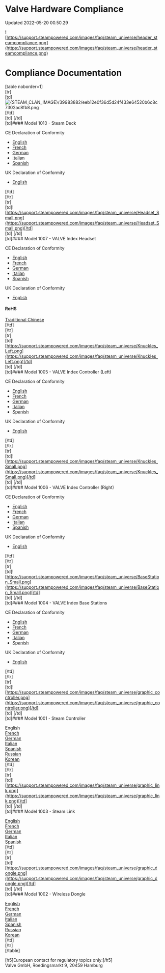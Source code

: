 # Valve Hardware Compliance
Updated 2022-05-20 00.50.29

![https://support.steampowered.com/images/faq/steam_universe/header_steamcompliance.png](https://support.steampowered.com/images/faq/steam_universe/header_steamcompliance.png)  
  
# Compliance Documentation
  
  
  
[table noborder=1]  
 [tr]  
 [td]![{STEAM_CLAN_IMAGE}/39983882/eeb12e0f36d5d24f433e64520b6c8c7302ac8fb8.png]({STEAM_CLAN_IMAGE}/39983882/eeb12e0f36d5d24f433e64520b6c8c7302ac8fb8.png)[/td]  
[td]   [/td]  
 [td]#### Model 1010 - Steam Deck
  
    
 CE Declaration of Conformity  
  
* [English](https://support.steampowered.com/images/manuals/steam_deck/Steam%20Deck%201010_DoC_CE_ENG.pdf)
* [French](https://support.steampowered.com/images/manuals/steam_deck/Steam%20Deck%201010_DoC_CE_FRE.pdf)
* [German](https://support.steampowered.com/images/manuals/steam_deck/Steam%20Deck%201010_DoC_CE_GER.pdf)
* [Italian](https://support.steampowered.com/images/manuals/steam_deck/Steam%20Deck%201010_DoC_CE_ITA.pdf)
* [Spanish](https://support.steampowered.com/images/manuals/steam_deck/Steam%20Deck%201010_DoC_CE_SPA.pdf)

  
 UK Declaration of Conformity  
  
* [English](https://support.steampowered.com/images/manuals/steam_deck/Steam%20Deck%201010_DoC_UK.pdf)

  
[/td]  
 [/tr]  
 [tr]  
 [td]![https://support.steampowered.com/images/faq/steam_universe/Headset_Small.png](https://support.steampowered.com/images/faq/steam_universe/Headset_Small.png)[/td]  
[td]   [/td]  
 [td]#### Model 1007 - VALVE Index Headset
  
 CE Declaration of Conformity  
  
* [English](https://support.steampowered.com/images/manuals/index_headset/Compliance_Headset_ENG.pdf?v=20162709)
* [French](https://support.steampowered.com/images/manuals/index_headset/Compliance_Headset_FRE.pdf?v=20162709)
* [German](https://support.steampowered.com/images/manuals/index_headset/Compliance_Headset_GER.pdf?v=20162709)
* [Italian](https://support.steampowered.com/images/manuals/index_headset/Compliance_Headset_ITA.pdf?v=20162709)
* [Spanish](https://support.steampowered.com/images/manuals/index_headset/Compliance_Headset_SPA.pdf?v=20162709)

  
 UK Declaration of Conformity  
  
* [English](https://support.steampowered.com/images/manuals/steam_deck/UK%20DoC%20Valve%201007.pdf)

  
#### RoHS
  
[Traditional Chinese](https://support.steampowered.com/images/manuals/index_headset/Compliance_Headset_SCH.pdf?v=20162709)  
[/td]  
 [/tr]  
 [tr]  
 [td]![https://support.steampowered.com/images/faq/steam_universe/Knuckles_Left.png](https://support.steampowered.com/images/faq/steam_universe/Knuckles_Left.png)[/td]  
[td]   [/td]  
 [td]#### Model 1005 - VALVE Index Controller (Left)
  
 CE Declaration of Conformity  
  
* [English](https://support.steampowered.com/images/manuals/index_controllers/Compliance_KnuckleLeft_ENG.pdf?v=20162709)
* [French](https://support.steampowered.com/images/manuals/index_controllers/Compliance_KnuckleLeft_FRE.pdf?v=20162709)
* [German](https://support.steampowered.com/images/manuals/index_controllers/Compliance_KnuckleLeft_GER.pdf?v=20162709)
* [Italian](https://support.steampowered.com/images/manuals/index_controllers/Compliance_KnuckleLeft_ITA.pdf?v=20162709)
* [Spanish](https://support.steampowered.com/images/manuals/index_controllers/Compliance_KnuckleLeft_SPA.pdf?v=20162709)

  
 UK Declaration of Conformity  
  
* [English](https://support.steampowered.com/images/manuals/steam_deck/UK%20DoC%20Valve%201005.pdf)

  
[/td]  
 [/tr]  
 [tr]  
 [td]![https://support.steampowered.com/images/faq/steam_universe/Knuckles_Small.png](https://support.steampowered.com/images/faq/steam_universe/Knuckles_Small.png)[/td]  
 [td]   [/td]  
 [td]#### Model 1006 - VALVE Index Controller (Right)
  
 CE Declaration of Conformity  
  
* [English](https://support.steampowered.com/images/manuals/index_controllers/Compliance_KnuckleRight_ENG.pdf?v=20162709)
* [French](https://support.steampowered.com/images/manuals/index_controllers/Compliance_KnuckleRight_FRE.pdf?v=20162709)
* [German](https://support.steampowered.com/images/manuals/index_controllers/Compliance_KnuckleRight_GER.pdf?v=20162709)
* [Italian](https://support.steampowered.com/images/manuals/index_controllers/Compliance_KnuckleRight_ITA.pdf?v=20162709)
* [Spanish](https://support.steampowered.com/images/manuals/index_controllers/Compliance_KnuckleRight_SPA.pdf?v=20162709)

  
 UK Declaration of Conformity  
  
* [English](https://support.steampowered.com/images/manuals/steam_deck/UK%20DoC%20Valve%201006.pdf)

  
[/td]  
 [/tr]  
 [tr]  
 [td]![https://support.steampowered.com/images/faq/steam_universe/BaseStation_Small.png](https://support.steampowered.com/images/faq/steam_universe/BaseStation_Small.png)[/td]  
 [td]   [/td]  
 [td]#### Model 1004 - VALVE Index Base Stations
  
 CE Declaration of Conformity  
  
* [English](https://support.steampowered.com/images/manuals/index_base/Compliance_BaseStation_ENG.pdf?v=20162709)
* [French](https://support.steampowered.com/images/manuals/index_base/Compliance_BaseStation_FRE.pdf?v=20162709)
* [German](https://support.steampowered.com/images/manuals/index_base/Compliance_BaseStation_GER.pdf?v=20162709)
* [Italian](https://support.steampowered.com/images/manuals/index_base/Compliance_BaseStation_ITA.pdf?v=20162709)
* [Spanish](https://support.steampowered.com/images/manuals/index_base/Compliance_BaseStation_SPA.pdf?v=20162709)

  
 UK Declaration of Conformity  
  
* [English](https://support.steampowered.com/images/manuals/steam_deck/UK%20DoC%20Valve%201004.pdf)

  
[/td]  
 [/tr]  
 [tr]  
 [td]![https://support.steampowered.com/images/faq/steam_universe/graphic_controller.png](https://support.steampowered.com/images/faq/steam_universe/graphic_controller.png)[/td]  
 [td]   [/td]  
 [td]#### Model 1001 - Steam Controller
  
    
[English](https://support.steampowered.com/images/manuals/steam_controller/Compliance_Controller_ENG.pdf?v=20162709)  
[French](https://support.steampowered.com/images/manuals/steam_controller/Compliance_Controller_FRE.pdf?v=20162709)  
[German](https://support.steampowered.com/images/manuals/steam_controller/Compliance_Controller_GER.pdf?v=20162709)  
[Italian](https://support.steampowered.com/images/manuals/steam_controller/Compliance_Controller_ITA.pdf?v=20162709)  
[Spanish](https://support.steampowered.com/images/manuals/steam_controller/Compliance_Controller_SPA.pdf?v=20162709)  
[Russian](https://support.steampowered.com/images/manuals/steam_controller/Compliance_Controller_RUS.pdf?v=20162709)  
[Korean](https://support.steampowered.com/images/manuals/steam_controller/Compliance_Controller_KOR.pdf?v=20162709)  
[/td]  
 [/tr]  
 [tr]  
 [td]![https://support.steampowered.com/images/faq/steam_universe/graphic_link.png](https://support.steampowered.com/images/faq/steam_universe/graphic_link.png)[/td]  
 [td]   [/td]  
 [td]#### Model 1003 - Steam Link
  
[English](https://support.steampowered.com/images/manuals/steam_link/Compliance_Link_ENG.pdf?v=20162709)  
[French](https://support.steampowered.com/images/manuals/steam_link/Compliance_Link_FRE.pdf?v=20162709)  
[German](https://support.steampowered.com/images/manuals/steam_link/Compliance_Link_GER.pdf?v=20162709)  
[Italian](https://support.steampowered.com/images/manuals/steam_link/Compliance_Link_ITA.pdf?v=20162709)  
[Spanish](https://support.steampowered.com/images/manuals/steam_link/Compliance_Link_SPA.pdf?v=20162709)  
[/td]  
 [/tr]  
 [tr]  
 [td]![https://support.steampowered.com/images/faq/steam_universe/graphic_dongle.png](https://support.steampowered.com/images/faq/steam_universe/graphic_dongle.png)[/td]  
 [td]   [/td]  
 [td]#### Model 1002 - Wireless Dongle
  
[English](https://support.steampowered.com/images/manuals/steam_controller/Compliance_Dongle_ENG.pdf?v=20162709)  
[French](https://support.steampowered.com/images/manuals/steam_controller/Compliance_Dongle_FRE.pdf?v=20162709)  
[German](https://support.steampowered.com/images/manuals/steam_controller/Compliance_Dongle_GER.pdf?v=20162709)  
[Italian](https://support.steampowered.com/images/manuals/steam_controller/Compliance_Dongle_ITA.pdf?v=20162709)  
[Spanish](https://support.steampowered.com/images/manuals/steam_controller/Compliance_Dongle_SPA.pdf?v=20162709)  
[Russian](https://support.steampowered.com/images/manuals/steam_controller/Compliance_Dongle_RUS.pdf?v=20162709)  
[Korean](https://support.steampowered.com/images/manuals/steam_controller/Compliance_Dongle_KOR.pdf?v=20162709)  
[/td]  
 [/tr]  
[/table]  
  
  
[h5]European contact for regulatory topics only:[/h5]  
Valve GmbH, Roedingsmarkt 9, 20459 Hamburg